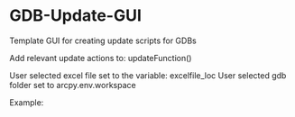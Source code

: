 # GDB-Update-GUI
Template GUI for creating update scripts for GDBs

Add relevant update actions to: updateFunction()

User selected excel file set to the variable: excelfile_loc
User selected gdb folder set to arcpy.env.workspace

Example:

